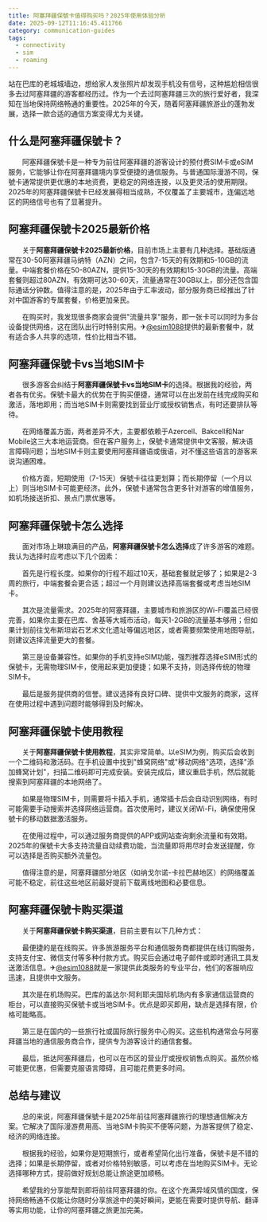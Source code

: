 ```yaml
---
title: 阿塞拜疆保號卡值得购买吗？2025年使用体验分析
date: 2025-09-12T11:16:45.411766
category: communication-guides
tags:
  - connectivity
  - sim
  - roaming
---
```


站在巴库的老城城墙边，想给家人发张照片却发现手机没有信号，这种尴尬相信很多去过阿塞拜疆的游客都经历过。作为一个去过阿塞拜疆三次的旅行爱好者，我深知在当地保持网络畅通的重要性。2025年的今天，随着阿塞拜疆旅游业的蓬勃发展，选择一款合适的通信方案变得尤为关键。

## 什么是阿塞拜疆保號卡？

　　阿塞拜疆保號卡是一种专为前往阿塞拜疆的游客设计的预付费SIM卡或eSIM服务，它能够让你在阿塞拜疆境内享受便捷的通信服务。与普通国际漫游不同，保號卡通常提供更优惠的本地资费，更稳定的网络连接，以及更灵活的使用期限。2025年的阿塞拜疆保號卡已经发展得相当成熟，不仅覆盖了主要城市，连偏远地区的网络信号也有了显著提升。

## 阿塞拜疆保號卡2025最新价格

　　关于**阿塞拜疆保號卡2025最新价格**，目前市场上主要有几种选择。基础版通常在30-50阿塞拜疆马纳特（AZN）之间，包含7-15天的有效期和5-10GB的流量。中端套餐价格在50-80AZN，提供15-30天的有效期和15-30GB的流量。高端套餐则超过80AZN，有效期可达30-60天，流量通常在30GB以上，部分还包含国际通话分钟数。值得注意的是，2025年由于汇率波动，部分服务商已经推出了针对中国游客的专属套餐，价格更加亲民。

　　在购买时，我发现很多商家会提供"流量共享"服务，即一张卡可以同时为多台设备提供网络，这在团队出行时特别实用。✈[@esim1088](https://t.me/s/esim1088)提供的最新套餐中，就有适合多人共享的选项，性价比相当不错。

## 阿塞拜疆保號卡vs当地SIM卡

　　很多游客会纠结于**阿塞拜疆保號卡vs当地SIM卡**的选择。根据我的经验，两者各有优劣。保號卡最大的优势在于购买便捷，通常可以在出发前在线完成购买和激活，落地即用；而当地SIM卡则需要找到营业厅或授权销售点，有时还要排队等待。

　　在网络覆盖方面，两者差异不大，主要都依赖于Azercell、Bakcell和Nar Mobile这三大本地运营商。但在客户服务上，保號卡通常提供中文客服，解决语言障碍问题；当地SIM卡则主要使用阿塞拜疆语或俄语，对不懂这些语言的游客来说沟通困难。

　　价格方面，短期使用（7-15天）保號卡往往更划算；而长期停留（一个月以上）则当地SIM卡可能更经济。此外，保號卡通常包含更多针对游客的增值服务，如机场接送折扣、景点门票优惠等。

## 阿塞拜疆保號卡怎么选择

　　面对市场上琳琅满目的产品，**阿塞拜疆保號卡怎么选择**成了许多游客的难题。我认为选择时应考虑以下几个因素：

　　首先是行程长度。如果你的行程不超过10天，基础套餐就足够了；如果是2-3周的旅行，中端套餐会更合适；超过一个月则建议选择高端套餐或考虑当地SIM卡。

　　其次是流量需求。2025年的阿塞拜疆，主要城市和旅游区的Wi-Fi覆盖已经很完善，如果你主要在巴库、舍基等大城市活动，每天1-2GB的流量基本够用；但如果计划前往戈布斯坦岩石艺术文化遗址等偏远地区，或者需要频繁使用地图导航，则建议选择流量更大的套餐。

　　第三是设备兼容性。如果你的手机支持eSIM功能，强烈推荐选择eSIM形式的保號卡，无需物理SIM卡，使用起来更加便捷；如果不支持，则选择传统的物理SIM卡。

　　最后是服务提供商的信誉。建议选择有良好口碑、提供中文服务的商家，这样在使用过程中遇到问题时能够得到及时解决。

## 阿塞拜疆保號卡使用教程

　　关于**阿塞拜疆保號卡使用教程**，其实非常简单。以eSIM为例，购买后会收到一个二维码和激活码。在手机设置中找到"蜂窝网络"或"移动网络"选项，选择"添加蜂窝计划"，扫描二维码即可完成安装。安装完成后，建议重启手机，然后就能搜索到阿塞拜疆的本地网络了。

　　如果是物理SIM卡，则需要将卡插入手机，通常插卡后会自动识别网络，有时可能需要手动搜索并选择网络运营商。首次使用时，建议关闭Wi-Fi，确保使用保號卡的移动数据激活服务。

　　在使用过程中，可以通过服务商提供的APP或网站查询剩余流量和有效期。2025年的保號卡大多支持流量自动续费功能，当流量即将用尽时会发送提醒，你可以选择是否购买额外流量包。

　　值得注意的是，阿塞拜疆部分地区（如纳戈尔诺-卡拉巴赫地区）的网络覆盖可能不稳定，前往这些地区前最好提前下载离线地图和必要信息。

## 阿塞拜疆保號卡购买渠道

　　关于**阿塞拜疆保號卡购买渠道**，目前主要有以下几种方式：

　　最便捷的是在线购买。许多旅游服务平台和通信服务商都提供在线订购服务，支持支付宝、微信支付等多种付款方式。购买后会通过电子邮件或即时通讯工具发送激活信息。✈[@esim1088](https://t.me/s/esim1088)就是一家提供此类服务的专业平台，他们的客服响应迅速，且提供中文服务。

　　其次是在机场购买。巴库的盖达尔·阿利耶夫国际机场内有多家通信运营商的柜台，可以直接购买保號卡或当地SIM卡。优点是即买即用，缺点是选择有限，价格可能略高。

　　第三是在国内的一些旅行社或国际旅行服务中心购买。这些机构通常会与阿塞拜疆当地的通信服务商合作，提供专为游客设计的通信套餐。

　　最后，抵达阿塞拜疆后，也可以在市区的营业厅或授权销售点购买。虽然价格可能更优惠，但需要克服语言障碍，且可能花费更多时间。

## 总结与建议

　　总的来说，阿塞拜疆保號卡是2025年前往阿塞拜疆旅行的理想通信解决方案。它解决了国际漫游费用高、当地SIM卡购买不便等问题，为游客提供了稳定、经济的网络连接。

　　根据我的经验，如果你是短期旅行，或者希望简化出行准备，保號卡是不错的选择；如果是长期停留，或者对价格特别敏感，可以考虑在当地购买SIM卡。无论选择哪种方式，提前做好规划总能让旅途更加顺畅。

　　希望我的分享能帮到即将前往阿塞拜疆的你。在这个充满异域风情的国度，保持网络畅通不仅能让你随时分享旅途中的美好瞬间，更能在需要时提供导航、翻译等实用功能，让你的阿塞拜疆之旅更加完美。